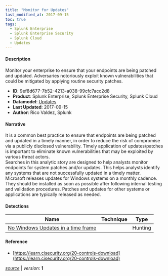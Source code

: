 ```yaml
---
title: "Monitor for Updates"
last_modified_at: 2017-09-15
toc: true
tags:
  - Splunk Enterprise
  - Splunk Enterprise Security
  - Splunk Cloud
  - Updates
---
```


#### Description

Monitor your enterprise to ensure that your endpoints are being patched and updated. Adversaries notoriously exploit known vulnerabilities that could be mitigated by applying routine security patches.

- **ID**: 9ef8d677-7b52-4213-a038-99cfc7acc2d8
- **Product**: Splunk Enterprise, Splunk Enterprise Security, Splunk Cloud
- **Datamodel**: [Updates](https://docs.splunk.com/Documentation/CIM/latest/User/Updates)
- **Last Updated**: 2017-09-15
- **Author**: Rico Valdez, Splunk

#### Narrative

It is a common best practice to ensure that endpoints are being patched and updated in a timely manner, in order to reduce the risk of compromise via a publicly disclosed vulnerability. Timely application of updates/patches is important to eliminate known vulnerabilities that may be exploited by various threat actors.\
Searches in this analytic story are designed to help analysts monitor endpoints for system patches and/or updates. This helps analysts identify any systems that are not successfully updated in a timely matter.\
Microsoft releases updates for Windows systems on a monthly cadence. They should be installed as soon as possible after following internal testing and validation procedures. Patches and updates for other systems or applications are typically released as needed.

#### Detections

| Name        | Technique   | Type         |
| ----------- | ----------- |--------------|
| [No Windows Updates in a time frame](/application/no_windows_updates_in_a_time_frame/) |  | Hunting |

#### Reference

* [https://learn.cisecurity.org/20-controls-download](https://learn.cisecurity.org/20-controls-download)



[*source*](https://github.com/splunk/security_content/tree/develop/stories/monitor_for_updates.yml) \| *version*: **1**
